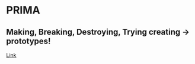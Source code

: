 # PRIMA
## Making, Breaking, Destroying, Trying creating -> prototypes!
[Link ](https://arthurerlich.github.io/PRIMA/_Card/steckbrief.htm) 
